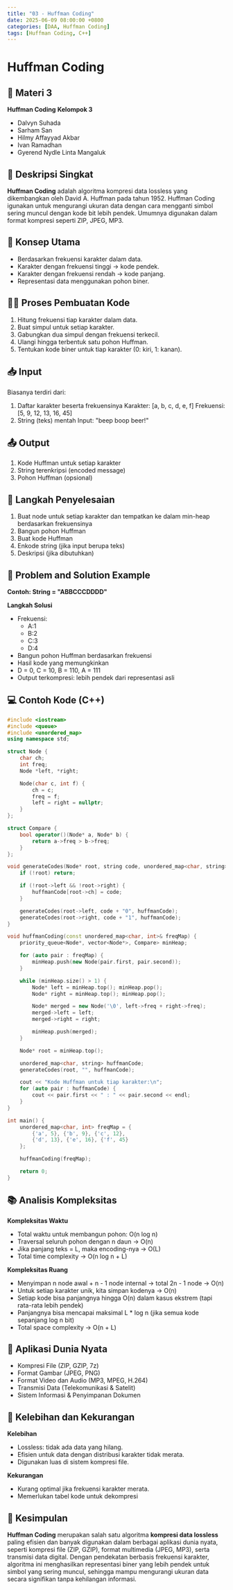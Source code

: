```yaml
---
title: "03 - Huffman Coding"
date: 2025-06-09 08:00:00 +0800
categories: [DAA, Huffman Coding]
tags: [Huffman Coding, C++]
---
```


# Huffman Coding

## 🧾 Materi 3 
**Huffman Coding**
**Kelompok 3**
- Dalvyn Suhada
- Sarham San
- Hilmy Affayyad Akbar
- Ivan Ramadhan
- Gyerend Nydle Linta Mangaluk

## 📌 Deskripsi Singkat
**Huffman Coding** adalah algoritma kompresi data lossless yang dikembangkan oleh David A. Huffman pada tahun 1952. Huffman Coding igunakan untuk mengurangi ukuran data dengan cara mengganti simbol sering muncul dengan kode bit lebih pendek. Umumnya digunakan dalam format kompresi seperti ZIP, JPEG, MP3.

## 🧠 Konsep Utama
- Berdasarkan frekuensi karakter dalam data.
- Karakter dengan frekuensi tinggi → kode pendek.
- Karakter dengan frekuensi rendah → kode panjang.
- Representasi data menggunakan pohon biner.

## 🧑‍💻 Proses Pembuatan Kode
1. Hitung frekuensi tiap karakter dalam data.
2. Buat simpul untuk setiap karakter.
3. Gabungkan dua simpul dengan frekuensi terkecil.
4. Ulangi hingga terbentuk satu pohon Huffman.
5. Tentukan kode biner untuk tiap karakter (0: kiri, 1: kanan).

## 📥 Input
Biasanya terdiri dari:
1. Daftar karakter beserta frekuensinya
    Karakter: [a, b, c, d, e, f]
    Frekuensi: [5, 9, 12, 13, 16, 45]
2. String (teks) mentah
    Input: "beep boop beer!"

## 📤 Output
1. Kode Huffman untuk setiap karakter
2. String terenkripsi (encoded message)
3. Pohon Huffman (opsional)

## 🧮 Langkah Penyelesaian
1. Buat node untuk setiap karakter dan tempatkan ke dalam min-heap berdasarkan frekuensinya
2. Bangun pohon Huffman
3. Buat kode Huffman
4. Enkode string (jika input berupa teks)
5. Deskripsi (jika dibutuhkan)

## 🧩 Problem and Solution Example
**Contoh: String = "ABBCCCDDDD"**

**Langkah Solusi**
- Frekuensi:
    - A:1
    - B:2
    - C:3
    - D:4
- Bangun pohon Huffman berdasarkan frekuensi
- Hasil kode yang memungkinkan
- D = 0, C = 10, B = 110, A = 111
- Output terkompresi: lebih pendek dari representasi asli

## 💻 Contoh Kode (C++)

```cpp
#include <iostream>
#include <queue>
#include <unordered_map>
using namespace std;

struct Node {
    char ch;
    int freq;
    Node *left, *right;

    Node(char c, int f) {
        ch = c;
        freq = f;
        left = right = nullptr;
    }
};

struct Compare {
    bool operator()(Node* a, Node* b) {
        return a->freq > b->freq;
    }
};

void generateCodes(Node* root, string code, unordered_map<char, string>& huffmanCode) {
    if (!root) return;

    if (!root->left && !root->right) {
        huffmanCode[root->ch] = code;
    }

    generateCodes(root->left, code + "0", huffmanCode);
    generateCodes(root->right, code + "1", huffmanCode);
}

void huffmanCoding(const unordered_map<char, int>& freqMap) {
    priority_queue<Node*, vector<Node*>, Compare> minHeap;

    for (auto pair : freqMap) {
        minHeap.push(new Node(pair.first, pair.second));
    }

    while (minHeap.size() > 1) {
        Node* left = minHeap.top(); minHeap.pop();
        Node* right = minHeap.top(); minHeap.pop();

        Node* merged = new Node('\0', left->freq + right->freq);
        merged->left = left;
        merged->right = right;

        minHeap.push(merged);
    }

    Node* root = minHeap.top();

    unordered_map<char, string> huffmanCode;
    generateCodes(root, "", huffmanCode);

    cout << "Kode Huffman untuk tiap karakter:\n";
    for (auto pair : huffmanCode) {
        cout << pair.first << " : " << pair.second << endl;
    }
}

int main() {
    unordered_map<char, int> freqMap = {
        {'a', 5}, {'b', 9}, {'c', 12},
        {'d', 13}, {'e', 16}, {'f', 45}
    };

    huffmanCoding(freqMap);

    return 0;
}
```

## 📚 Analisis Kompleksitas
**Kompleksitas Waktu**
- Total waktu untuk membangun pohon: O(n log n)
- Traversal seluruh pohon dengan n daun → O(n)
- Jika panjang teks = L, maka encoding-nya → O(L)
- Total time complexity -> O(n log n + L)

**Kompleksitas Ruang**
- Menyimpan n node awal + n - 1 node internal → total 2n - 1 node → O(n)
- Untuk setiap karakter unik, kita simpan kodenya → O(n)
- Setiap kode bisa panjangnya hingga O(n) dalam kasus ekstrem (tapi rata-rata lebih pendek)
- Panjangnya bisa mencapai maksimal L * log n (jika semua kode sepanjang log n bit)
- Total space complexity -> O(n + L)

## 🌟 Aplikasi Dunia Nyata
- Kompresi File (ZIP, GZIP, 7z)
- Format Gambar (JPEG, PNG)
- Format Video dan Audio (MP3, MPEG, H.264)
- Transmisi Data (Telekomunikasi & Satelit)
- Sistem Informasi & Penyimpanan Dokumen

## 💪 Kelebihan dan Kekurangan
**Kelebihan**
- Lossless: tidak ada data yang hilang.
- Efisien untuk data dengan distribusi karakter tidak merata.
- Digunakan luas di sistem kompresi file.

**Kekurangan**
- Kurang optimal jika frekuensi karakter merata.
- Memerlukan tabel kode untuk dekompresi

## 🏁 Kesimpulan
**Huffman Coding** merupakan salah satu algoritma **kompresi data lossless** paling efisien dan banyak digunakan dalam berbagai aplikasi dunia nyata, seperti kompresi file (ZIP, GZIP), format multimedia (JPEG, MP3), serta transmisi data digital. Dengan pendekatan berbasis frekuensi karakter, algoritma ini menghasilkan representasi biner yang lebih pendek untuk simbol yang sering muncul, sehingga mampu mengurangi ukuran data secara signifikan tanpa kehilangan informasi. 